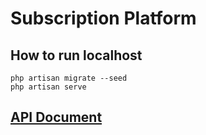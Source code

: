 # Subscription Platform

## How to run localhost
```
php artisan migrate --seed
php artisan serve
```

## <a href='https://skubana.postman.co/workspace/My-Workspace~a96f6ace-c751-4ec3-8625-d76850409ca7/documentation/24364373-8109b403-878d-46e0-8d56-6558cc97b45b'>API Document</a>

